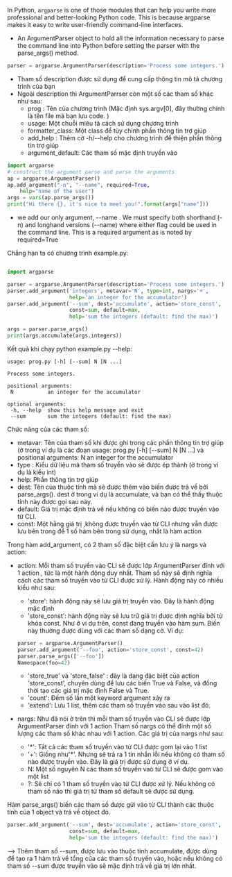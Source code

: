 In Python, `argparse` is one of those modules that can help you write more professional and better-looking Python code. This is because argparse makes it easy to write user-friendly command-line interfaces.
- An ArgumentParser object to hold all the information necessary to parse the command line into Python before setting the parser with the parse_args() method.

```python
parser = argparse.ArgumentParser(description='Process some integers.')
```
- Tham số description được sử dụng để cung cấp thông tin mô tả chương trình của bạn
- Ngoài description thì ArgumentParrser còn một số các tham số khác như sau:
  - prog : Tên của chương trình (Mặc định sys.argv[0], đây thường chính là tên file mà bạn lưu code. )
  - usage: Một chuỗi miêu tả cách sử dụng chương trình
  - formatter_class: Một class để tùy chỉnh phần thông tin trợ giúp
  - add_help : Thêm cờ -h/--help cho chương trình để thiện phần thông tin trợ giúp
  - argument_default: Các tham số mặc định truyền vào


```python
import argparse
# construct the argument parse and parse the arguments
ap = argparse.ArgumentParser()
ap.add_argument("-n", "--name", required=True,
	help="name of the user")
args = vars(ap.parse_args())
print("Hi there {}, it's nice to meet you!".format(args["name"]))
```
- we add our only argument, --name . We must specify both shorthand (-n) and longhand versions (--name) where either flag could be used in the command line. This is a required argument as is noted by required=True












Chẳng hạn ta có chương trình example.py:
```python

import argparse

parser = argparse.ArgumentParser(description='Process some integers.')
parser.add_argument('integers', metavar='N', type=int, nargs='+',
                    help='an integer for the accumulator')
parser.add_argument('--sum', dest='accumulate', action='store_const',
                    const=sum, default=max,
                    help='sum the integers (default: find the max)')

args = parser.parse_args()
print(args.accumulate(args.integers))
```

Kết quả khi chạy python example.py --help:
```
usage: prog.py [-h] [--sum] N [N ...]

Process some integers.

positional arguments:
 N           an integer for the accumulator

optional arguments:
 -h, --help  show this help message and exit
 --sum       sum the integers (default: find the max)

```

Chức năng của các tham số:
- metavar: Tên của tham số khi được ghi trong các phần thông tin trợ giúp (ở trong ví dụ là các đoạn usage: prog.py [-h] [--sum] N [N ...] và positional arguments: N an integer for the accumulator
- type : Kiểu dữ liệu mà tham số truyền vào sẽ được ép thành (ở trong ví dụ là kiểu int)
- help: Phần thông tin trợ giúp
- dest: Tên của thuộc tính mà sẽ được thêm vào biến được trả về bởi parse_args(). dest ở trong ví dụ là accumulate, và bạn có thể thấy thuộc tính này được gọi sau này.
- default: Giá trị mặc định trả về nếu không có biến nào được truyền vào từ CLI.
- const: Một hằng giá trị ,không được truyền vào từ CLI nhưng vẫn được lưu bên trong để 1 số hàm bên trong sử dụng, nhất là hàm action

Trong hàm add_argument, có 2 tham số đặc biệt cần lưu ý là nargs và action:
- action: Mỗi tham số truyền vào CLI sẽ được lớp ArgumentParser đính với 1 action , tức là một hành động duy nhất. Tham số này sẽ định nghĩa cách các tham số truyền vào từ CLI được xử lý. Hành động này có nhiều kiểu như sau:
  - 'store': hành động này sẽ lưu giá trị truyền vào. Đây là hành động mặc định
  - 'store_const': hành động này sẽ lưu trữ giá trị được định nghĩa bởi từ khóa const. Như ở ví dụ trên, const đang truyền vào hàm sum. Biến này thường được dùng với các tham số dạng cờ. Ví dụ:
  ```python
  parser = argparse.ArgumentParser()
  parser.add_argument('--foo', action='store_const', const=42)
  parser.parse_args(['--foo'])
  Namespace(foo=42)
  ```
  - 'store_true' và 'store_false' : đây là dạng đặc biệt của action 'store_const', chuyên dùng để lưu các biến True và False, và đồng thời tạo các giá trị mặc định False và True.
  - 'count': Đếm số lần một keyword argument xảy ra
  - 'extend': Lưu 1 list, thêm các tham số truyền vào sau vào list đó.

- nargs: Như đã nói ở trên thì mỗi tham số truyền vào CLI sẽ được lớp ArgumentParser đính với 1 action Tham số nargs có thể đính một số lượng các tham số khác nhau với 1 action. Các giá trị của nargs như sau:
  - '*': Tất cả các tham số truyền vào từ CLI được gom lại vào 1 list
  - '+': Giống như'*'. Nhưng sẽ trả ra 1 tin nhắn lỗi nếu không có tham số nào được truyền vào. Đây là giá trị được sử dụng ở ví dụ.
  - N: Một số nguyên N các tham số truyền vaò từ CLI sẽ được gom vào một list
  - ?: Sẽ chỉ có 1 tham số truyền vào từ CLI được xử lý. Nếu không có tham số nào thì giá trị từ tham số default sẽ được sử dụng.

Hàm parse_args() biến các tham số được gửi vào từ CLI thành các thuộc tính của 1 object và trả về object đó. 

```python
parser.add_argument('--sum', dest='accumulate', action='store_const',
                    const=sum, default=max,
                    help='sum the integers (default: find the max)')
```
--> Thêm tham số --sum, được lưu vào thuộc tính accumulate, được dùng để tạo ra 1 hàm trả về tổng của các tham số truyền vào, hoặc nếu không có tham số --sum được truyền vào sẽ mặc định trả về giá trị lớn nhất.













